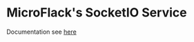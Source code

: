 MicroFlack's SocketIO Service
=============================
Documentation see [here](https://github.com/CesMak/microflack_admin)
